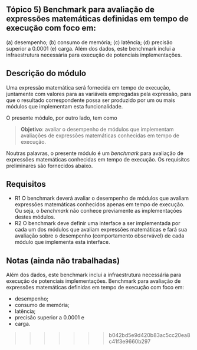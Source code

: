 
## Tópico 5) Benchmark para avaliação de expressões matemáticas definidas em tempo de execução com foco em: 
(a) desempenho; 
(b) consumo de memória; 
(c) latência; 
(d) precisão superior a 0.0001 
(e) carga. 
Além dos dados, este benchmark inclui a infraestrutura necessária para execução de potenciais implementações.

## Descrição do módulo

Uma expressão matemática será fornecida em tempo de execução,
juntamente com valores para as variáveis empregadas pela expressão, para que o resultado correspondente possa ser produzido
por um ou mais módulos que implementam esta funcionalidade. 

O presente módulo, por outro lado, tem como

> **Objetivo**: avaliar o desempenho de módulos que implementam avaliações de expressões matemáticas conhecidas em tempo de execução.

Noutras palavras, o presente módulo é um _benchmark_ para avaliação de expressões matemáticas conhecidas em tempo de execução.
Os requisitos preliminares são fornecidos abaixo.

## Requisitos 

- R1 O benchmark deverá avaliar o desempenho de módulos que avaliam expressões matemáticas conhecidos apenas em tempo de execução.
Ou seja, o _benchmark_ não conhece previamente as implementações destes módulos. 
- R2 O benchmark deve definir uma interface a ser implementada por cada um dos módulos que avaliam expressões matemáticas e fará
sua avaliação sobre o desempenho (comportamento observável) de cada módulo que implementa esta interface. 

## Notas (ainda não trabalhadas)
Além dos dados, este benchmark inclui a infraestrutura necessária para execução de potenciais implementações. 
Benchmark para avaliação de expressões matemáticas definidas em tempo de execução com foco em: 
- desempenho;
- consumo de memória;
- latência;
- precisão superior a 0.0001 e
- carga.
>>>>>>> b042bd5e9d420b83ac5cc20ea8c41f3e9660b297

